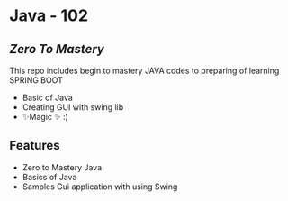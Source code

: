 # Java - 102 
## _Zero To Mastery_ 

This repo includes begin to mastery JAVA codes to preparing of learning SPRING BOOT

- Basic of Java
- Creating GUI with swing lib 
- ✨Magic ✨  :)

## Features

- Zero to Mastery Java
- Basics of Java
- Samples Gui application with using Swing
